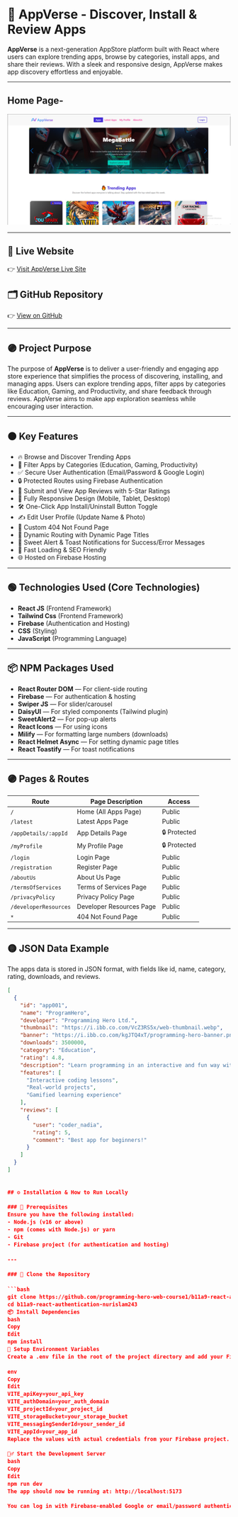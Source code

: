 # 🌌 AppVerse - Discover, Install & Review Apps

**AppVerse** is a next-generation AppStore platform built with React where users can explore trending apps, browse by categories, install apps, and share their reviews. With a sleek and responsive design, AppVerse makes app discovery effortless and enjoyable.

---

## Home Page-
![AppVerse Home Page](src/assets/Screenshot_96.png)

---

## 🚀 Live Website
👉 [Visit AppVerse Live Site](https://appverse-8230a.web.app/)

## 🗂️ GitHub Repository
👉 [View on GitHub](https://github.com/programming-hero-web-course1/b11a9-react-authentication-nurislam243)

---

## 🟣 Project Purpose
The purpose of **AppVerse** is to deliver a user-friendly and engaging app store experience that simplifies the process of discovering, installing, and managing apps. Users can explore trending apps, filter apps by categories like Education, Gaming, and Productivity, and share feedback through reviews. AppVerse aims to make app exploration seamless while encouraging user interaction.

---

## 🟠 Key Features

- 🔥 Browse and Discover Trending Apps
- 🎯 Filter Apps by Categories (Education, Gaming, Productivity)
- ✅ Secure User Authentication (Email/Password & Google Login)
- 🔒 Protected Routes using Firebase Authentication
- 🌟 Submit and View App Reviews with 5-Star Ratings
- 📱 Fully Responsive Design (Mobile, Tablet, Desktop)
- 🛠️ One-Click App Install/Uninstall Button Toggle
- ✍️ Edit User Profile (Update Name & Photo)
- 🚫 Custom 404 Not Found Page
- 🔗 Dynamic Routing with Dynamic Page Titles
- 🎉 Sweet Alert & Toast Notifications for Success/Error Messages
- 🚀 Fast Loading & SEO Friendly
- 🌐 Hosted on Firebase Hosting

---

## 🟢 Technologies Used (Core Technologies)

- **React JS** (Frontend Framework)
- **Tailwind Css** (Frontend Framework)
- **Firebase** (Authentication and Hosting)
- **CSS** (Styling)
- **JavaScript** (Programming Language)

---

## 📦 NPM Packages Used

- **React Router DOM** — For client-side routing
- **Firebase** — For authentication & hosting
- **Swiper JS** — For slider/carousel
- **DaisyUI** — For styled components (Tailwind plugin)
- **SweetAlert2** — For pop-up alerts
- **React Icons** — For using icons
- **Milify** — For formatting large numbers (downloads)
- **React Helmet Async** — For setting dynamic page titles
- **React Toastify** — For toast notifications

---

## 🟣 Pages & Routes

| Route                 | Page Description         | Access       |
| --------------------- | ------------------------ | ------------ |
| `/`                   | Home (All Apps Page)     | Public       |
| `/latest`             | Latest Apps Page         | Public       |
| `/appDetails/:appId`  | App Details Page         | 🔒 Protected |
| `/myProfile`          | My Profile Page          | 🔒 Protected |
| `/login`              | Login Page               | Public       |
| `/registration`       | Register Page            | Public       |
| `/aboutUs`            | About Us Page            | Public       |
| `/termsOfServices`    | Terms of Services Page   | Public       |
| `/privacyPolicy`      | Privacy Policy Page      | Public       |
| `/developerResources` | Developer Resources Page | Public       |
| `*`                   | 404 Not Found Page       | Public       |


---

## 🟡 JSON Data Example

The apps data is stored in JSON format, with fields like id, name, category, rating, downloads, and reviews.

```json
[
  {
    "id": "app001",
    "name": "ProgramHero",
    "developer": "Programming Hero Ltd.",
    "thumbnail": "https://i.ibb.co.com/VcZ3RS5x/web-thumbnail.webp",
    "banner": "https://i.ibb.co.com/kgJTQ4xT/programming-hero-banner.png",
    "downloads": 3500000,
    "category": "Education",
    "rating": 4.8,
    "description": "Learn programming in an interactive and fun way with Programming Hero.",
    "features": [
      "Interactive coding lessons",
      "Real-world projects",
      "Gamified learning experience"
    ],
    "reviews": [
      {
        "user": "coder_nadia",
        "rating": 5,
        "comment": "Best app for beginners!"
      }
    ]
  }
]


## ⚙️ Installation & How to Run Locally

### 🔧 Prerequisites
Ensure you have the following installed:
- Node.js (v16 or above)
- npm (comes with Node.js) or yarn
- Git
- Firebase project (for authentication and hosting)

---

### 📁 Clone the Repository

```bash
git clone https://github.com/programming-hero-web-course1/b11a9-react-authentication-nurislam243.git
cd b11a9-react-authentication-nurislam243
📦 Install Dependencies
bash
Copy
Edit
npm install
🔐 Setup Environment Variables
Create a .env file in the root of the project directory and add your Firebase configuration:

env
Copy
Edit
VITE_apiKey=your_api_key
VITE_authDomain=your_auth_domain
VITE_projectId=your_project_id
VITE_storageBucket=your_storage_bucket
VITE_messagingSenderId=your_sender_id
VITE_appId=your_app_id
Replace the values with actual credentials from your Firebase project.

🏃‍♂️ Start the Development Server
bash
Copy
Edit
npm run dev
The app should now be running at: http://localhost:5173

You can log in with Firebase-enabled Google or email/password authentication.



